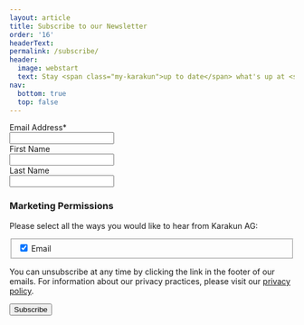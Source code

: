 ```yaml
---
layout: article
title: Subscribe to our Newsletter
order: '16'
headerText:
permalink: /subscribe/
header:
  image: webstart
  text: Stay <span class="my-karakun">up to date</span> what's up at <span class="my-karakun">Karakun</span>
nav:
  bottom: true
  top: false
---
```


<form action="https://karakun.us7.list-manage.com/subscribe/post?u=3d37e4774b67e435846f1cee9&amp;id=7df9f6682e" method="post" id="mc-embedded-subscribe-form" name="mc-embedded-subscribe-form" class="validate" novalidate>

<div class="field">
  <label class="label" for="mce-EMAIL">Email Address*</label>
    <div class="control has-icons-left">
        <input type="email" value="" name="EMAIL" class="input" id="mce-EMAIL">
        <span class="icon is-small is-left">
            <i class="fas fa-envelope"></i>
        </span>
  </div>
</div>

<div class="field">
<label class="label" for="mce-FNAME">First Name</label>
  <div class="control">
    	<input type="text" value="" name="FNAME" id="mce-FNAME" class="input">
  </div>
</div>

<div class="field">
<label class="label" for="mce-LNAME">Last Name</label>
  <div class="control">
    	<input type="text" value="" name="LNAME" id="mce-LNAME" class="input">
  </div>
</div>




<div class="mc-field-group input-group" style="display: none;">
    <strong>Interests </strong>
    <ul><li><input type="checkbox" value="1" name="group[23953][1]" id="mce-group[23953]-23953-0" checked><label for="mce-group[23953]-23953-0">General</label></li>
<li><input type="checkbox" value="2" name="group[23953][2]" id="mce-group[23953]-23953-1" checked><label for="mce-group[23953]-23953-1">Open WebStart</label></li>
</ul>
</div>





<h3>Marketing Permissions</h3>
<p>Please select all the ways you would like to hear from Karakun AG:</p>

<fieldset name="interestgroup_field">
    <label for="gdpr_12965" class="checkbox">
        <input type="checkbox" checked id="gdpr_12965" name="gdpr[12965]" value="Y">
        Email
    </label>
</fieldset>

<p>You can unsubscribe at any time by clicking the link in the footer of our emails. For information about our privacy practices, please visit our <a href="/privacy-policy/">privacy policy</a>.</p>

<div class="response" id="mce-error-response" style="display:none"></div>
<div class="response" id="mce-success-response" style="display:none"></div>
<!-- real people should not fill this in and expect good things - do not remove this or risk form bot signups-->
<div style="position: absolute; left: -5000px;" aria-hidden="true"><input type="text" name="b_3d37e4774b67e435846f1cee9_7df9f6682e" tabindex="-1" value=""></div>


<div class="buttons is-right margin-top">
    <input type="submit" value="Subscribe" name="subscribe" id="mc-embedded-subscribe" class="button is-link is-medium">
</div>

</form>


